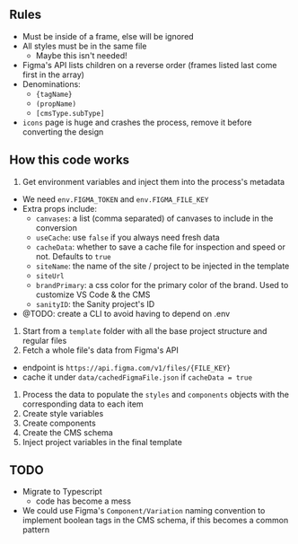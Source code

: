 ## Rules

- Must be inside of a frame, else will be ignored
- All styles must be in the same file
  - Maybe this isn't needed!
- Figma's API lists children on a reverse order (frames listed last come first in the array)
- Denominations:
  - `{tagName}`
  - `(propName)`
  - `[cmsType.subType]`
- `icons` page is huge and crashes the process, remove it before converting the design

## How this code works

1. Get environment variables and inject them into the process's metadata

- We need `env.FIGMA_TOKEN` and `env.FIGMA_FILE_KEY`
- Extra props include:
  - `canvases`: a list (comma separated) of canvases to include in the conversion
  - `useCache`: use `false` if you always need fresh data
  - `cacheData`: whether to save a cache file for inspection and speed or not. Defaults to `true`
  - `siteName`: the name of the site / project to be injected in the template
  - `siteUrl`
  - `brandPrimary`: a css color for the primary color of the brand. Used to customize VS Code & the CMS
  - `sanityID`: the Sanity project's ID
- @TODO: create a CLI to avoid having to depend on .env

1. Start from a `template` folder with all the base project structure and regular files
1. Fetch a whole file's data from Figma's API

- endpoint is `https://api.figma.com/v1/files/{FILE_KEY}`
- cache it under `data/cachedFigmaFile.json` if `cacheData = true`

1. Process the data to populate the `styles` and `components` objects with the corresponding data to each item
1. Create style variables
1. Create components
1. Create the CMS schema
1. Inject project variables in the final template

## TODO

- Migrate to Typescript
  - code has become a mess
- We could use Figma's `Component/Variation` naming convention to implement boolean tags in the CMS schema, if this becomes a common pattern
